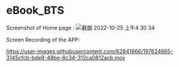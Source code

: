 # eBook_BTS

Screenshot of Home page :
![截圖 2022-10-25 上午4 30 34](https://user-images.githubusercontent.com/62841666/197622903-8d4ee80a-bec4-4078-9126-3e97e39f1102.png)


Screen Recording of the APP:


https://user-images.githubusercontent.com/62841666/197624665-3145cfcb-bde8-48be-8c34-312ca0812acb.mov
